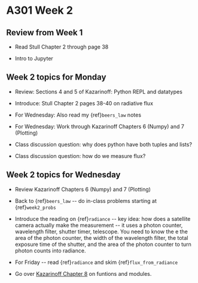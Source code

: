 # A301 Week 2

## Review from Week 1

* Read Stull Chapter 2 through page 38

* Intro to Jupyter

## Week 2 topics for Monday

* Review: Sections 4 and 5 of Kazarinoff:  Python REPL and datatypes

* Introduce: Stull Chapter 2 pages 38-40 on radiative flux

* For Wednesday: Also read my {ref}`beers_law` notes

* For Wednesday: Work through Kazarinoff Chapters 6 (Numpy) and 7 (Plotting)

* Class discussion question: why does python have both tuples and lists?

* Class discussion question: how do we measure flux?


## Week 2 topics for Wednesday

* Review Kazarinoff Chapters 6 (Numpy) and 7 (Plotting)

* Back to {ref}`beers_law`  -- do in-class problems starting at {ref}`week2_probs`

* Introduce the reading on {ref}`radiance` -- key idea: how does a satellite camera
  actually make the measurement -- it uses a photon counter,
  wavelength filter, shutter timer, telescope.  You need to know the e
  the area of the photon counter, the width of the  wavelength filter,
  the total exposure time of the shutter, and the area of the photon counter to
  turn photon counts into radiance.
  
* For Friday -- read {ref}`radiance` and skim {ref}`flux_from_radiance`

* Go over [Kazarinoff Chapter 8](https://atsc_web.eoas.ubc.ca/Functions-and-Modules/Introduction.html#functions-and-modules) on funtions and modules.



